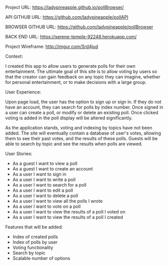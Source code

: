 Project URL:
https://ladypineapple.github.io/pollBrowser/

API GITHUB URL:
https://github.com/ladypineapple/pollAPI

BROWSER GITHUB URL:
https://github.com/ladypineapple/pollBrowser

BACK END URL:
https://serene-temple-92248.herokuapp.com/

Project Wireframe:
http://imgur.com/Srd4jud

Context:

I created this app to allow users to generate polls for their own entertainment. The ultimate goal of this
site is to allow voting by users so that the creator can gain feedback on any topic they can imagine, whether for personal entertainment, or to make decisions with a large group.

User Experience:

Upon page load, the user has the option to sign up or sign in. If they do not have an account, they can search for polls by index number. Once signed in a user can create a poll, or modify or delete an existing poll. Once clicked voting is added in the poll display will be altered significantly.

As the application stands, voting and indexing by topics have not been added. The site will eventually contain a database of user's votes, allowing them to see their past votes, and the results of these polls. Guests will be able to search by topic and see the results when polls are viewed.

User Stories:
- As a guest I want to view a poll
- As a guest I want to create an account
- As a user I want to sign in
- As a user I want to write a poll
- As a user I want to search for a poll
- As a user I want to edit a poll
- As a user I want to delete a poll
- As a user I want to view all the polls I wrote
- As a user I want to vote on a poll
- As a user I want to view the results of a poll I voted on
- As a user I want to view the results of a poll I created

Features that will be added:
- Index of created polls
- Index of polls by user
- Voting functionality
- Search by topic
- Scalable number of options
